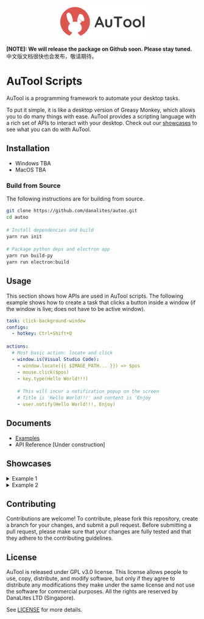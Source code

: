 <p align="center">
  <img src="imgs/banner.png" height="90" title="main">
</p>

**[NOTE]: We will release the package on Github soon. Please stay tuned.** 中文版文档很快也会发布，敬请期待。

# AuTool Scripts
AuTool is a programming framework to automate your desktop tasks. 

To put it simple, it is like a desktop version of Greasy Monkey, which allows you to do many things with ease. AuTool provides a scripting language with a rich set of APIs to interact with your desktop. Check out our [showcases](#showcases) to see what you can do with AuTool.

## Installation
- Windows TBA
- MacOS TBA

### Build from Source
The following instructions are for building from source.

```bash
git clone https://github.com/danalites/autoo.git
cd autoo

# Install dependencies and build 
yarn run init

# Package python deps and electron app
yarn run build-py
yarn run electron:build
```

## Usage
This section shows how APIs are used in AuTool scripts. The following example shows how to create a task that clicks a button inside a window (if the window is live; does not have to be active window).

```yaml
task: click-background-window
configs:
  - hotkey: Ctrl+Shift+Q 

actions:
  # Most basic action: locate and click
  - window.is(Visual Studio Code):
    - window.locate({{ $IMAGE_PATH... }}) => $pos
    - mouse.click($pos)
    - key.type(Hello World!!!)

    # This will incur a notification popup on the screen
    # Title is 'Hello World!!!' and content is 'Enjoy
    - user.notify(Hello World!!!, Enjoy)
```

## Documents
- [Examples](https://danalites.github.io/autoo/docs/basics/apps-macos-display)
- API Reference [Under construction]

## Showcases
<details>
  <summary>Example 1</summary>
  
  - This is the content that will be hidden until the user clicks on the summary element.

</details>

<details>
  <summary>Example 2</summary>  
  - This is the content that will be hidden until the user clicks on the summary element.

</details>

## Contributing
Contributions are welcome! To contribute, please fork this repository, create a branch for your changes, and submit a pull request. Before submitting a pull request, please make sure that your changes are fully tested and that they adhere to the contributing guidelines.

## License
AuTool is released under GPL v3.0 license. This license allows people to use, copy, distribute, and modify software, but only if they agree to distribute any modifications they make under the same license and not use the software for commercial purposes. All the rights are reserved by DanaLites LTD (Singapore).

See [LICENSE](LICENSE) for more details.